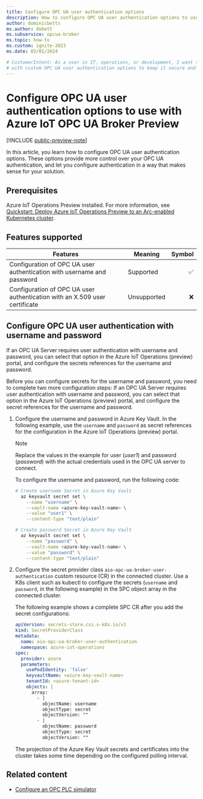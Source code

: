 ```yaml
---
title: Configure OPC UA user authentication options
description: How to configure OPC UA user authentication options to use with Azure IoT OPC UA Broker.
author: dominicbetts
ms.author: dobett
ms.subservice: opcua-broker
ms.topic: how-to
ms.custom: ignite-2023
ms.date: 03/01/2024

# CustomerIntent: As a user in IT, operations, or development, I want to configure my OPC UA industrial edge environment
# with custom OPC UA user authentication options to keep it secure and work with my solution.
---
```


# Configure OPC UA user authentication options to use with Azure IoT OPC UA Broker Preview

[!INCLUDE [public-preview-note](../includes/public-preview-note.md)]

In this article, you learn how to configure OPC UA user authentication options. These options provide more control over your OPC UA authentication, and let you configure authentication in a way that makes sense for your solution.

## Prerequisites

Azure IoT Operations Preview installed. For more information, see [Quickstart: Deploy Azure IoT Operations Preview to an Arc-enabled Kubernetes cluster](../get-started/quickstart-deploy.md). 

## Features supported

| Features  | Meaning | Symbol |
|---------|---------|---------:|
| Configuration of OPC UA user authentication with username and password        | Supported   |   ✅     |
| Configuration of OPC UA user authentication with an X.509 user certificate	  | Unsupported |   ❌     |

## Configure OPC UA user authentication with username and password
If an OPC UA Server requires user authentication with username and password, you can select that option in the Azure IoT Operations (preview) portal, and configure the secrets references for the username and password.

Before you can configure secrets for the username and password, you need to complete two more configuration steps:
If an OPC UA Server requires user authentication with username and password, you can select that option in the Azure IoT Operations (preview) portal, and configure the secret references for the username and password.

1. Configure the username and password in Azure Key Vault. In the following example, use the `username` and `password` as secret references for the configuration in the Azure IoT Operations (preview) portal.

    > [!NOTE]
    > Replace the values in the example for user (*user1*) and password (*password*) with the actual credentials used in the OPC UA server to connect.


    To configure the username and password, run the following code:

    ```bash
    # Create username Secret in Azure Key Vault
      az keyvault secret set \
        --name "username" \
        --vault-name <azure-key-vault-name> \
        --value "user1" \
        --content-type "text/plain"

    # Create password Secret in Azure Key Vault
      az keyvault secret set \
        --name "password" \
        --vault-name <azure-key-vault-name> \
        --value "password" \
        --content-type "text/plain"
    ```

1. Configure the secret provider class `aio-opc-ua-broker-user-authentication` custom resource (CR) in the connected cluster. Use a K8s client such as kubectl to configure the secrets (`username` and `password`, in the following example) in the SPC object array in the connected cluster.

    The following example shows a complete SPC CR after you add the secret configurations:
    
    ```yml
    apiVersion: secrets-store.csi.x-k8s.io/v1
    kind: SecretProviderClass
    metadata:
      name: aio-opc-ua-broker-user-authentication
      namespace: azure-iot-operations
    spec:
      provider: azure
      parameters:
        usePodIdentity: 'false'
        keyvaultName: <azure-key-vault-name>
        tenantId: <azure-tenant-id>
        objects: |
          array:
            - |
              objectName: username
              objectType: secret
              objectVersion: ""
            - |
              objectName: password
              objectType: secret
              objectVersion: ""
    ```
    
    The projection of the Azure Key Vault secrets and certificates into the cluster takes some time depending on the configured polling interval.

## Related content

- [Configure an OPC PLC simulator](howto-configure-opc-plc-simulator.md)
